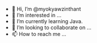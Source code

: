- 👋 Hi, I’m @myokyawzinthant
- 👀 I’m interested in ...
- 🌱 I’m currently learning Java.
- 💞️ I’m looking to collaborate on ...
- 📫 How to reach me ...

<!---
myokyawzinthant/myokyawzinthant is a ✨ special ✨ repository because its `README.md` (this file) appears on your GitHub profile.
You can click the Preview link to take a look at your changes.
--->
